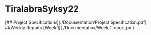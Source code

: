 # TiralabraSyksy22

[## Project Specifications](./Documentation/Project Specification.pdf)
##Weekly Reports
[Week 1](./Documentation/Week 1 report.pdf)
